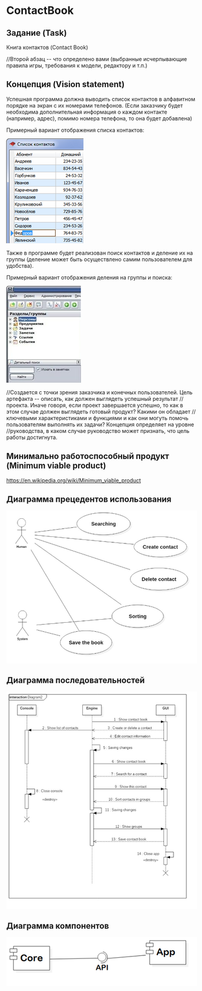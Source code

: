 # ContactBook

## Задание (Task)
Книга контактов (Contact Book)

//Второй абзац -- что определено вами (выбранные исчерпывающие правила игры, требования к модели, редактору и т.п.)

## Концепция (Vision statement)

Успешная программа должна выводить список контактов в алфавитном порядке на экран с их номерами телефонов. (Если заказчику будет необходима дополнительная информация о каждом контакте (например, адрес), помимо номера телефона, то она будет добавлена)

Примерный вариант отображения списка контактов:

![alt tag](Reports/example.png)

Также в программе будет реализован поиск контактов и деление их на группы (деление может быть осуществлено самим пользователем для удобства). 

Примерный вариант отображения деления на группы и поиска:

![alt tag](Reports/example.jpg)

//Создается с точки зрения заказчика и конечных пользователей. Цель артефакта -- описать, как должен выглядеть успешный результат //проекта. Иначе говоря, если проект завершается успешно, то как в этом случае должен выглядеть готовый продукт? Какими он обладает //ключевыми характеристиками и функциями и как они могуть помочь пользователям выполнять их задачи? Концепция определяет на уровне //руководства, в каком случае руководство может признать, что цель работы достигнута.

## Минимально работоспособный продукт (Minimum viable product)
https://en.wikipedia.org/wiki/Minimum_viable_product

## Диаграмма прецедентов использования
![alt tag](Reports/diagram_1.jpg)

## Диаграмма последовательностей
![alt tag](Reports/diagram_2.jpg)

## Диаграмма компонентов
![alt tag](Reports/diagram_3.png)
